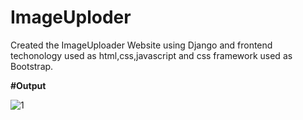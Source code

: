 # ImageUploder

Created the ImageUploader Website using Django and frontend techonology used as html,css,javascript and css framework used as Bootstrap.

<b>#Output</b>

![1](https://github.com/AjayKumar049/ImageUploder-/assets/92783730/64d66b55-2025-48cc-963c-6c3b3758f04a)
